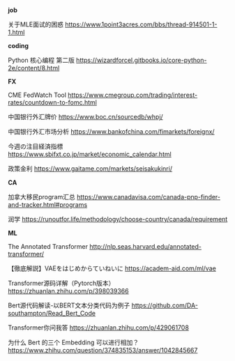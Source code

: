 **job**

关于MLE面试的困惑    https://www.1point3acres.com/bbs/thread-914501-1-1.html




**coding**

Python 核心编程 第二版 https://wizardforcel.gitbooks.io/core-python-2e/content/8.html


**FX**

CME FedWatch Tool  https://www.cmegroup.com/trading/interest-rates/countdown-to-fomc.html

中国银行外汇牌价  https://www.boc.cn/sourcedb/whpj/

中国银行外汇市场分析  https://www.bankofchina.com/fimarkets/foreignx/

今週の注目経済指標  https://www.sbifxt.co.jp/market/economic_calendar.html

政策金利  https://www.gaitame.com/markets/seisakukinri/





**CA**

加拿大移民program汇总 https://www.canadavisa.com/canada-pnp-finder-and-tracker.html#programs

润学 https://runoutfor.life/methodology/choose-country/canada/requirement





**ML**

The Annotated Transformer http://nlp.seas.harvard.edu/annotated-transformer/

【徹底解説】VAEをはじめからていねいに  https://academ-aid.com/ml/vae

Transformer源码详解（Pytorch版本）https://zhuanlan.zhihu.com/p/398039366

Bert源代码解读-以BERT文本分类代码为例子 https://github.com/DA-southampton/Read_Bert_Code

Transformer你问我答 https://zhuanlan.zhihu.com/p/429061708

为什么 Bert 的三个 Embedding 可以进行相加？  https://www.zhihu.com/question/374835153/answer/1042845667




